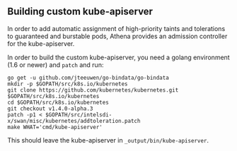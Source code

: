 ## Building custom kube-apiserver

In order to add automatic assignment of high-priority taints and tolerations to guaranteed and
burstable pods, Athena provides an admission controller for the kube-apiserver.

In order to build the custom kube-apiserver, you need a golang environment (1.6 or newer) and `patch` and run:

```
go get -u github.com/jteeuwen/go-bindata/go-bindata
mkdir -p $GOPATH/src/k8s.io/kubernetes
git clone https://github.com/kubernetes/kubernetes.git $GOPATH/src/k8s.io/kubernetes
cd $GOPATH/src/k8s.io/kubernetes
git checkout v1.4.0-alpha.3
patch -p1 < $GOPATH/src/intelsdi-x/swan/misc/kubernetes/addtoleration.patch
make WHAT='cmd/kube-apiserver'
```

This should leave the kube-apiserver in `_output/bin/kube-apiserver`.
